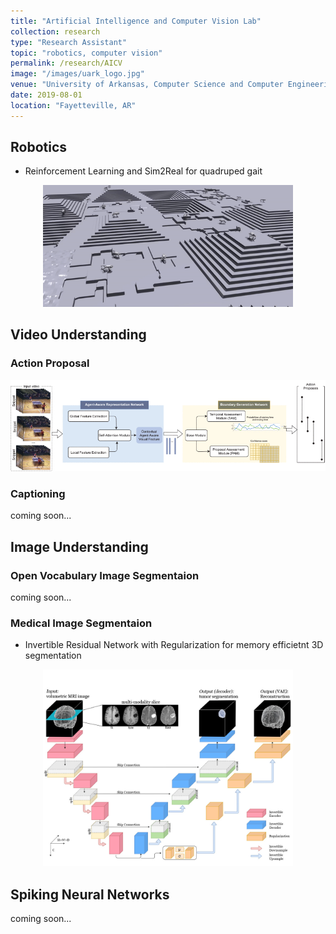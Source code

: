 ```yaml
---
title: "Artificial Intelligence and Computer Vision Lab"
collection: research
type: "Research Assistant"
topic: "robotics, computer vision"
permalink: /research/AICV
image: "/images/uark_logo.jpg" 
venue: "University of Arkansas, Computer Science and Computer Engineering"
date: 2019-08-01
location: "Fayetteville, AR"
---
```



## Robotics
* Reinforcement Learning and Sim2Real for quadruped gait 
<p align="center"><img src="/images/go1_isaac_gym.gif" width="400"/></p>

## Video Understanding
### Action Proposal

<p align="center"><img src="/images/abn.gif" width="650"/></p>

### Captioning

coming soon...

## Image Understanding
### Open Vocabulary Image Segmentaion

coming soon...

### Medical Image Segmentaion
* Invertible Residual Network with Regularization for memory efficietnt 3D segmentation
<p align="center"><img src="/images/Fully_InvRes.jpg" width="400"/></p>

## Spiking Neural Networks

coming soon...

<!-- ## Enhance Portable Radiographs
<p align="center"><img src="/images/enhance_portable_radiographs.png" width="450"/></p>
This work aims to assist physicians to improve their speed and diagnostic accuracy when using portable chest radiographs, which are in especially high demand in the setting of the ongoing COVID-19 pandemic. Advancing the recent artificial intelligence development, we introduce new deep learning frameworks to align and enhance the quality of portable chest radiographs appearance to be consistent with higher quality conventional chest radiographs. These enhanced portable chest radiographs can then help the doctors to provide faster and more accurate diagnosis and treatment strategy.

This work has been undertaken in collaboration with the Department of Radiology in University of Arkansas for Medical Sciences (UAMS) to enhance portable/mobile COVID-19 chest radiographs, to improve the speed and accuracy of portable chest radiograph images and aid in urgent COVID-19 diagnosis and treatment.

## A Multi-task Contextual Network for Brain Tumor Detection & Segmentation
<p align="center"><img src="/images/multi-task.png" width="450"/></p>

We investigate that segmenting brain tumor is facing to the imbalanced data problem where the number of pixels belonging to background class (non tumor pixel) is much larger than the number of pixels belonging to foreground class (tumor pixel). To address this problem, we propose a multi-task network which is formed as a cascaded structure and designed to share their feature maps. Our model consists of two targets, namely, effectively differentiating brain tumor regions and estimating brain tumor masks. The first task is performed by our proposed contextual detection network which aims at reducing redundant background pixels and focusing on the region around brain tumor. Instead of processing every pixel, our contextual detection network only processes contextual regions around ground-truth instances and this strategy helps to produce meaningful regions proposals. The second task is built upon a 3D atrous residual network and under  an encode-decode network in order to effectively segment both large and small object (brain tumor). Our 3D atrous residual network is designed with a skip connection to enables the gradient from the deep layers to be directly propagated to shallow layers thus features of different depth are preserved and used for refining each other.  In order to incorporate larger contextual information in volume MRI data, our network is designed with 3D atrous convolution with various kernel sizes which enlarges the field of view of filters. -->
